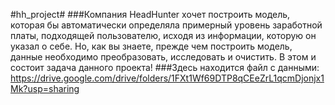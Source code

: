 #hh_project#
###Компания HeadHunter хочет построить модель, которая бы автоматически определяла примерный уровень заработной платы, подходящей пользователю, исходя из информации, которую он указал о себе. Но, как вы знаете, прежде чем построить модель, данные необходимо преобразовать, исследовать и очистить. В этом и состоит задача данного проекта!
###Здесь находится файл с данными: https://drive.google.com/drive/folders/1FXt1Wf69DTP8qCEeZrL1qcmDjonjx1Mk?usp=sharing

